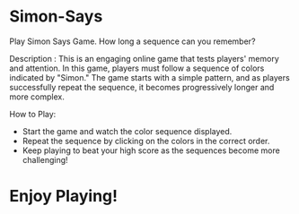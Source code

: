# Simon-Says
Play Simon Says Game. How long a sequence can you remember?

Description : 
This is an engaging online game that tests players' memory and attention. In this game, players must follow a sequence of colors indicated by "Simon." The game starts with a simple pattern, and as players successfully repeat the sequence, it becomes progressively longer and more complex.

How to Play:
- Start the game and watch the color sequence displayed.
- Repeat the sequence by clicking on the colors in the correct order.
- Keep playing to beat your high score as the sequences become more challenging!

# Enjoy Playing!